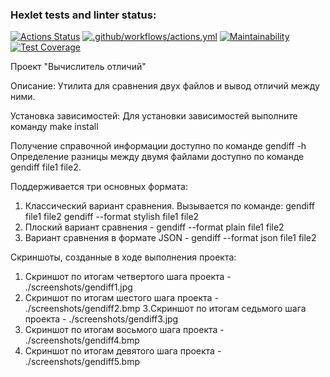 ### Hexlet tests and linter status:
[![Actions Status](https://github.com/mvv712/fullstack-javascript-project-46/actions/workflows/hexlet-check.yml/badge.svg)](https://github.com/mvv712/fullstack-javascript-project-46/actions)
[![.github/workflows/actions.yml](https://github.com/mvv712/fullstack-javascript-project-46/actions/workflows/actions.yml/badge.svg)](https://github.com/mvv712/fullstack-javascript-project-46/actions/workflows/actions.yml)
[![Maintainability](https://api.codeclimate.com/v1/badges/669055099b50ad1b213c/maintainability)](https://codeclimate.com/github/mvv712/fullstack-javascript-project-46/maintainability)
[![Test Coverage](https://api.codeclimate.com/v1/badges/669055099b50ad1b213c/test_coverage)](https://codeclimate.com/github/mvv712/fullstack-javascript-project-46/test_coverage)

Проект "Вычислитель отличий"

Описание:
  Утилита для сравнения двух файлов и вывод отличий между ними.

Установка зависимостей:
  Для установки зависимостей выполните команду make install

Получение справочной информации доступно по команде gendiff -h
Определение разницы между двумя файлами доступно по команде gendiff file1 file2.

Поддерживается три основных формата:
  1. Классический вариант сравнения. Вызывается по команде:
    gendiff file1 file2
    gendiff --format stylish file1 file2
  2. Плоский вариант сравнения - gendiff --format plain file1 file2
  3. Вариант сравнения в формате JSON - gendiff --format json file1 file2

Скриншоты, созданные в ходе выполнения проекта:
  1. Скриншот по итогам четвертого шага проекта - ./screenshots/gendiff1.jpg
  2. Скриншот по итогам шестого шага проекта - ./screenshots/gendiff2.bmp
  3.Скриншот по итогам седьмого шага проекта - ./screenshots/gendiff3.jpg
  4. Скриншот по итогам восьмого шага проекта - ./screenshots/gendiff4.bmp
  5. Скриншот по итогам девятого шага проекта - ./screenshots/gendiff5.bmp